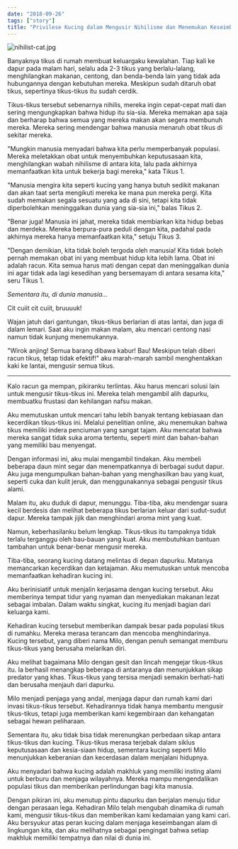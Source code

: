```yaml
---
date: "2018-09-26"
tags: ["story"]
title: "Privilese Kucing dalam Mengusir Nihilisme dan Menemukan Keseimbangan"
---
```


![nihilist-cat.jpg](https://catatankemalasan.files.wordpress.com/2023/07/nihilist-cat.jpg)

Banyaknya tikus di rumah membuat keluargaku kewalahan. Tiap kali ke dapur pada malam hari, selalu ada 2-3 tikus yang berlalu-lalang, menghilangkan makanan, centong, dan benda-benda lain yang tidak ada hubungannya dengan kebutuhan mereka. Meskipun sudah ditaruh obat tikus, sepertinya tikus-tikus itu sudah cerdik.

Tikus-tikus tersebut sebenarnya nihilis, mereka ingin cepat-cepat mati dan sering mengungkapkan bahwa hidup itu sia-sia. Mereka memakan apa saja dan berharap bahwa semua yang mereka makan akan segera membunuh mereka. Mereka sering mendengar bahwa manusia menaruh obat tikus di sekitar mereka.

"Mungkin manusia menyadari bahwa kita perlu memperbanyak populasi. Mereka meletakkan obat untuk menyembuhkan keputusasaan kita, menghilangkan wabah nihilisme di antara kita, lalu pada akhirnya memanfaatkan kita untuk bekerja bagi mereka," kata Tikus 1.

"Manusia mengira kita seperti kucing yang hanya butuh sedikit makanan dan akan taat serta mengikuti mereka ke mana pun mereka pergi. Kita sudah memakan segala sesuatu yang ada di sini, tetapi kita tidak diperbolehkan meninggalkan dunia yang sia-sia ini," balas Tikus 2.

"Benar juga! Manusia ini jahat, mereka tidak membiarkan kita hidup bebas dan merdeka. Mereka berpura-pura peduli dengan kita, padahal pada akhirnya mereka hanya memanfaatkan kita," setuju Tikus 3.

"Dengan demikian, kita tidak boleh tergoda oleh manusia! Kita tidak boleh pernah memakan obat ini yang membuat hidup kita lebih lama. Obat ini adalah racun. Kita semua harus mati dengan cepat dan meninggalkan dunia ini agar tidak ada lagi kesedihan yang bersemayam di antara sesama kita," seru Tikus 1.

*Sementara itu, di dunia manusia...*

Cit cuiit cit cuiit, bruuuuk!

Wajan jatuh dari gantungan, tikus-tikus berlarian di atas lantai, dan juga di dalam lemari. Saat aku ingin makan malam, aku mencari centong nasi namun tidak kunjung menemukannya.

"Wirok anjing! Semua barang dibawa kabur! Bau! Meskipun telah diberi racun tikus, tetap tidak efektif!" aku marah-marah sambil menghentakkan kaki ke lantai, mengusir semua tikus.
 
---

Kalo racun ga mempan, pikiranku terlintas. Aku harus mencari solusi lain untuk mengusir tikus-tikus ini. Mereka telah mengambil alih dapurku, membuatku frustasi dan kehilangan nafsu makan.

Aku memutuskan untuk mencari tahu lebih banyak tentang kebiasaan dan kecerdikan tikus-tikus ini. Melalui penelitian online, aku menemukan bahwa tikus memiliki indera penciuman yang sangat tajam. Aku mencatat bahwa mereka sangat tidak suka aroma tertentu, seperti mint dan bahan-bahan yang memiliki bau menyengat.

Dengan informasi ini, aku mulai mengambil tindakan. Aku membeli beberapa daun mint segar dan menempatkannya di berbagai sudut dapur. Aku juga mengumpulkan bahan-bahan yang menghasilkan bau yang kuat, seperti cuka dan kulit jeruk, dan menggunakannya sebagai pengusir tikus alami.

Malam itu, aku duduk di dapur, menunggu. Tiba-tiba, aku mendengar suara kecil berdesis dan melihat beberapa tikus berlarian keluar dari sudut-sudut dapur. Mereka tampak jijik dan menghindari aroma mint yang kuat.

Namun, keberhasilanku belum lengkap. Tikus-tikus itu tampaknya tidak terlalu terganggu oleh bau-bauan yang kuat. Aku membutuhkan bantuan tambahan untuk benar-benar mengusir mereka. 

Tiba-tiba, seorang kucing datang melintas di depan dapurku. Matanya memancarkan kecerdikan dan ketajaman. Aku memutuskan untuk mencoba memanfaatkan kehadiran kucing ini.

Aku berinisiatif untuk menjalin kerjasama dengan kucing tersebut. Aku memberinya tempat tidur yang nyaman dan menyediakan makanan lezat sebagai imbalan. Dalam waktu singkat, kucing itu menjadi bagian dari keluarga kami.

Kehadiran kucing tersebut memberikan dampak besar pada populasi tikus di rumahku. Mereka merasa terancam dan mencoba menghindarinya. Kucing tersebut, yang diberi nama Milo, dengan penuh semangat memburu tikus-tikus yang berusaha melarikan diri.

Aku melihat bagaimana Milo dengan gesit dan lincah mengejar tikus-tikus itu. Ia berhasil menangkap beberapa di antaranya dan menunjukkan sikap predator yang khas. Tikus-tikus yang tersisa menjadi semakin berhati-hati dan berusaha menjauh dari dapurku.

Milo menjadi penjaga yang andal, menjaga dapur dan rumah kami dari invasi tikus-tikus tersebut. Kehadirannya tidak hanya membantu mengusir tikus-tikus, tetapi juga memberikan kami kegembiraan dan kehangatan sebagai hewan peliharaan.

Sementara itu, aku tidak bisa tidak merenungkan perbedaan sikap antara tikus-tikus dan kucing. Tikus-tikus merasa terjebak dalam siklus keputusasaan dan kesia-siaan hidup, sementara kucing seperti Milo menunjukkan keberanian dan kecerdasan dalam menjalani hidupnya.

Aku menyadari bahwa kucing adalah makhluk yang memiliki insting alami untuk berburu dan menjaga wilayahnya. Mereka mampu mengendalikan populasi tikus dan memberikan perlindungan bagi kita manusia.

Dengan pikiran ini, aku menutup pintu dapurku dan berjalan menuju tidur dengan perasaan lega. Kehadiran Milo telah mengubah dinamika di rumah kami, mengusir tikus-tikus dan memberikan kami kedamaian yang kami cari. Aku bersyukur atas peran kucing dalam menjaga keseimbangan alam di lingkungan kita, dan aku melihatnya sebagai pengingat bahwa setiap makhluk memiliki tempatnya dan nilai di dunia ini.


